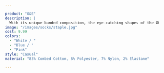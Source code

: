 ```yaml
---

product: "G&E"
description: |
  With its unique banded composition, the eye-catching shapes of the G&E never fail to make an impression.
image: "/images/socks/staple.jpg"
cost: 9.99
colors:
  - "White / "
  - "Blue / "
  - "Pink"
style: "Casual"
material: "83% Combed Cotton, 8% Polyester, 7% Nylon, 2% Elastane"

---
```

